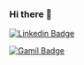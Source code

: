 ### Hi there 👋

[![Linkedin Badge](https://img.shields.io/badge/-LinkedIn-blue?style=flat-square&logo=Linkedin&logoColor=white&link=https://www.linkedin.com/in/rami-toumi-b03360251/)](https://www.linkedin.com/in/rami-toumi-b03360251/)

[![Gamil Badge](https://img.shields.io/badge/-mr.toumirami3@gmail.com-c14438?style=flat-square&logo=Gmail&logoColor=white&link=mailto:mr.toumirami3@gmail.com)](mailto:mr.toumirami3@gmail.com)
